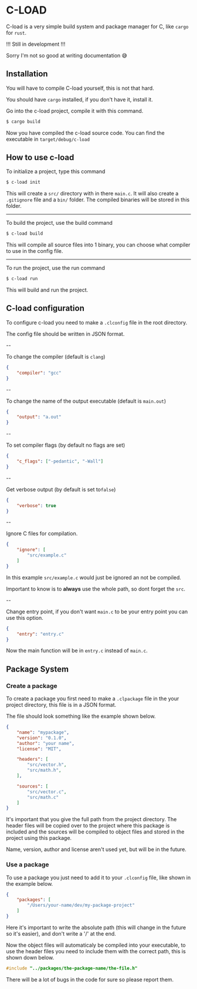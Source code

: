 # C-LOAD

C-load is a very simple build system and package manager for C, like `cargo` for `rust`.

!!! Still in development !!!

Sorry I'm not so good at writing documentation 😅

## Installation
You will have to compile C-load yourself, this is not that hard. 

You should have `cargo` installed, if you don't have it, install it.

Go into the c-load project, compile it with this command.

```bash
$ cargo build
```

Now you have compiled the c-load source code.
You can find the executable in `target/debug/c-load`

## How to use c-load
To initialize a project, type this command

```bash
$ c-load init
```

This will create a `src/` directory with in there `main.c`. It will also create a `.gitignore` file
and a `bin/` folder. The compiled binaries will be stored in this folder.

--- 

To build the project, use the build command
```bash
$ c-load build
```

This will compile all source files into 1 binary, you can choose what compiler to use in the config file.

---

To run the project, use the run command
```bash
$ c-load run
```

This will build and run the project.

## C-load configuration
To configure c-load you need to make a `.clconfig` file in the root directory.

The config file should be written in JSON format.

--

To change the compiler (default is `clang`)
```json
{
    "compiler": "gcc"
}
```

--

To change the name of the output executable (default is `main.out`)
```json
{
    "output": "a.out"
}
```

--

To set compiler flags (by default no flags are set)
```json
{
    "c_flags": ["-pedantic", "-Wall"]
}
```

-- 

Get verbose output (by default is set to`false`)
```json
{
    "verbose": true
}
```

--

Ignore C files for compilation.
```json
{
    "ignore": [
        "src/example.c"
    ]
}
```

In this example `src/example.c` would just be ignored an not be compiled.

Important to know is to **always** use the whole path, so dont forget the `src`.

--

Change entry point, if you don't want `main.c` to be your entry point you can use this option.
```json
{
    "entry": "entry.c"
}
```

Now the main function will be in `entry.c` instead of `main.c`.


## Package System

### Create a package

To create a package you first need to make a `.clpackage` file in the your project directory, this file is in a JSON format.

The file should look something like the example shown below.

```json
{
    "name": "mypackage",
    "version": "0.1.0",
    "author": "your name",
    "license": "MIT",

    "headers": [
        "src/vector.h",
        "src/math.h",
    ],

    "sources": [
        "src/vector.c",
        "src/math.c"
    ]
}
```

It's important that you give the full path from the project directory. The header files will be copied over to the project where this package is included and the sources will be compiled to object files and stored in the project using this package.

Name, version, author and license aren't used yet, but will be in the future.

### Use a package

To use a package you just need to add it to your `.clconfig` file, like shown in the example below.

```json
{
    "packages": [
        "/Users/your-name/dev/my-package-project"
    ]
}
```

Here it's important to write the absolute path (this will change in the future so it's easier), and don't write a '/' at the end.

Now the object files will automaticaly be compiled into your executable, to use the header files you need to include them with the correct path, this is shown down below.

```c
#include "../packages/the-package-name/the-file.h"
```

There will be a lot of bugs in the code for sure so please report them.